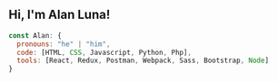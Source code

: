 <h2> Hi, I'm Alan Luna!</h2>

```js
const Alan: {
  pronouns: "he" | "him",
  code: [HTML, CSS, Javascript, Python, Php],
  tools: [React, Redux, Postman, Webpack, Sass, Bootstrap, Node]
}
```
